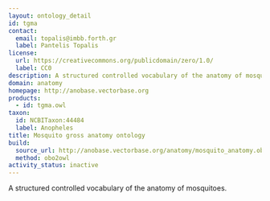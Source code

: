 ```yaml
---
layout: ontology_detail
id: tgma
contact:
  email: topalis@imbb.forth.gr
  label: Pantelis Topalis
license:
  url: https://creativecommons.org/publicdomain/zero/1.0/
  label: CC0
description: A structured controlled vocabulary of the anatomy of mosquitoes.
domain: anatomy
homepage: http://anobase.vectorbase.org
products:
  - id: tgma.owl
taxon:
  id: NCBITaxon:44484
  label: Anopheles
title: Mosquito gross anatomy ontology
build:
  source_url: http://anobase.vectorbase.org/anatomy/mosquito_anatomy.obo
  method: obo2owl
activity_status: inactive
---
```


A structured controlled vocabulary of the anatomy of mosquitoes.
